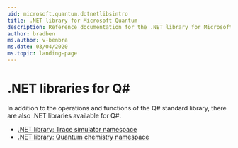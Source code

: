 ```yaml
---
uid: microsoft.quantum.dotnetlibsintro
title: .NET library for Microsoft Quantum
description: Reference documentation for the .NET library for Microsoft Quantum
author: bradben
ms.author: v-benbra
ms.date: 03/04/2020
ms.topic: landing-page
---
```


# .NET libraries for Q# #

In addition to the operations and functions of the Q# standard library, there are also .NET libraries available for Q#.

- [.NET library: Trace simulator namespace](https://docs.microsoft.com/dotnet/api/microsoft.quantum.simulation.simulators.qctracesimulators)
- [.NET library: Quantum chemistry namespace](https://docs.microsoft.com/dotnet/api/microsoft.quantum.chemistry)
